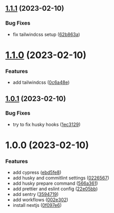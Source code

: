 ## [1.1.1](https://github.com/vainapp/dashboard/compare/v1.1.0...v1.1.1) (2023-02-10)


### Bug Fixes

* fix tailwindcss setup ([62b863a](https://github.com/vainapp/dashboard/commit/62b863ac72cf6068543606e2e769116b83bdd6fd))

# [1.1.0](https://github.com/vainapp/dashboard/compare/v1.0.1...v1.1.0) (2023-02-10)


### Features

* add tailwindcss ([0c6a48e](https://github.com/vainapp/dashboard/commit/0c6a48e1ec04dd40260c98d80bda9244453b17bc))

## [1.0.1](https://github.com/vainapp/dashboard/compare/v1.0.0...v1.0.1) (2023-02-10)


### Bug Fixes

* try to fix husky hooks ([1ec3129](https://github.com/vainapp/dashboard/commit/1ec3129cde64a33d076abb4b8c42df7b405f23c1))

# 1.0.0 (2023-02-10)


### Features

* add cypress ([ebd5fe8](https://github.com/vainapp/dashboard/commit/ebd5fe88172a191dc2bbe453132435ceae0570fb))
* add husky and commitlint settings ([0226567](https://github.com/vainapp/dashboard/commit/0226567613e42ba05db82e393fcaa9ae3141ecfc))
* add husky prepare command ([566a361](https://github.com/vainapp/dashboard/commit/566a36198335738809532155f32c7b48e1b143b5))
* add prettier and eslint config ([22e05bb](https://github.com/vainapp/dashboard/commit/22e05bbf5dfaf99230da97d90d9c845c6a5d1584))
* add sentry ([3594719](https://github.com/vainapp/dashboard/commit/35947193ba601776c068d983afe0d6b8bf403796))
* add workflows ([002e302](https://github.com/vainapp/dashboard/commit/002e3024271382fde45b01042e7c18876659e24a))
* install nextjs ([0f097e6](https://github.com/vainapp/dashboard/commit/0f097e608bc532d94fea0e388f1646a9bfe36225))
